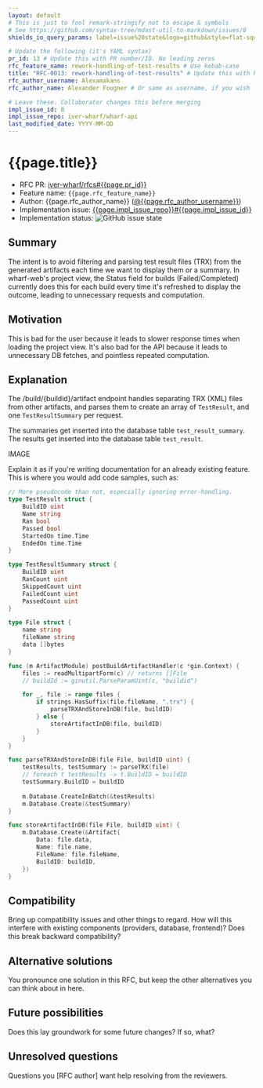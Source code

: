 ```yaml
---
layout: default
# This is just to fool remark-stringify not to escape & symbols
# See https://github.com/syntax-tree/mdast-util-to-markdown/issues/8
shields_io_query_params: label=issue%20state&logo=github&style=flat-square

# Update the following (it's YAML syntax)
pr_id: 13 # Update this with PR number/ID. No leading zeros
rfc_feature_name: rework-handling-of-test-results # Use kebab-case
title: "RFC-0013: rework-handling-of-test-results" # Update this with PR number/ID and feature name. Use leading zeros
rfc_author_username: Alexamakans
rfc_author_name: Alexander Fougner # Or same as username, if you wish

# Leave these. Collaborator changes this before merging
impl_issue_id: 0
impl_issue_repo: iver-wharf/wharf-api
last_modified_date: YYYY-MM-DD
---
```


# {{page.title}}

- RFC PR: [iver-wharf/rfcs#{{page.pr_id}}](https://github.com/iver-wharf/rfcs/pulls/{{page.pr_id}})
- Feature name: `{{page.rfc_feature_name}}`
- Author: {{page.rfc_author_name}} ([@{{page.rfc_author_username}}](https://github.com/{{page.rfc_author_username}}))
- Implementation issue: [{{page.impl_issue_repo}}#{{page.impl_issue_id}}](https://github.com/{{page.impl_issue_repo}}/issues/{{page.impl_issue_id}})
- Implementation status: ![GitHub issue state](https://img.shields.io/github/issues/detail/state/{{page.impl_issue_repo}}/{{page.impl_issue_id}}?{{page.shields_io_query_params}})

## Summary

The intent is to avoid filtering and parsing test result files (TRX) from the generated artifacts
each time we want to display them or a summary. In wharf-web's project view, the Status field
for builds (Failed/Completed) currently does this for each build every time it's refreshed to
display the outcome, leading to unnecessary requests and computation.

## Motivation

This is bad for the user because it leads to slower response times when loading the project view.
It's also bad for the API because it leads to unnecessary DB fetches, and pointless repeated computation.

## Explanation

The /build/{buildid}/artifact endpoint handles separating TRX (XML) files from other artifacts, and parses
them to create an array of `TestResult`, and one `TestResultSummary` per request.

The summaries get inserted into the database table `test_result_summary`.
The results get inserted into the database table `test_result`.

IMAGE
<!--
insert wharf-db.png here
-->

Explain it as if you're writing documentation for an already existing feature.
This is where you would add code samples, such as:

```go
// More pseudocode than not, especially ignoring error-handling.
type TestResult struct {
    BuildID uint
    Name string
    Ran bool
    Passed bool
    StartedOn time.Time
    EndedOn time.Time
}

type TestResultSummary struct {
	BuildID uint
	RanCount uint
	SkippedCount uint
	FailedCount uint
	PassedCount uint
}

type File struct {
    name string
    fileName string
    data []bytes
}

func (m ArtifactModule) postBuildArtifactHandler(c *gin.Context) {
	files := readMultipartForm(c) // returns []File
	// buildId := ginutil.ParseParamUint(c, "buildid")

	for _, file := range files {
		if strings.HasSuffix(file.fileName, ".trx") {
			parseTRXAndStoreInDB(file, buildID)
		} else {
			storeArtifactInDB(file, buildID)
		}
	}
}

func parseTRXAndStoreInDB(file File, buildID uint) {
	testResults, testSummary := parseTRX(file) 
	// foreach t testResults -> t.BuildID = buildID 
	testSummary.BuildID = buildID
	
	m.Database.CreateInBatch(&testResults)
	m.Database.Create(&testSummary)
}

func storeArtifactInDB(file File, buildID uint) {
	m.Database.Create(&Artifact{
		Data: file.data, 
		Name: file.name, 
		FileName: file.fileName, 
		BuildID: buildID,
	})
}
```

## Compatibility

Bring up compatibility issues and other things to regard. How will this
interfere with existing components (providers, database, frontend)? Does this
break backward compatibility?

## Alternative solutions

You pronounce one solution in this RFC, but keep the other alternatives you can
think about in here.

## Future possibilities

Does this lay groundwork for some future changes? If so, what?

## Unresolved questions

Questions you \[RFC author] want help resolving from the reviewers.
